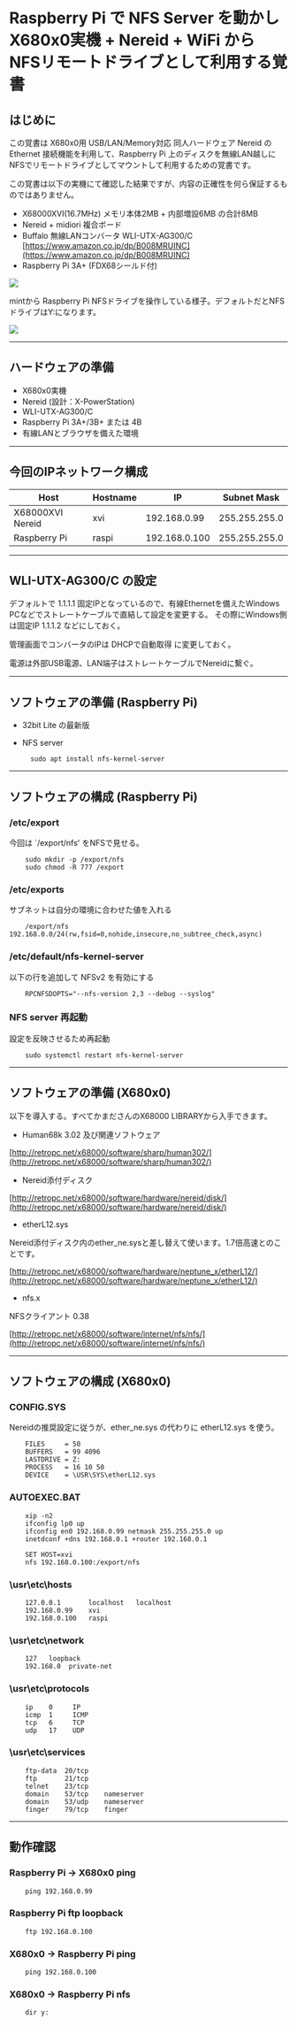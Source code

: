 # Raspberry Pi で NFS Server を動かし X680x0実機 + Nereid + WiFi から NFSリモートドライブとして利用する覚書

## はじめに

この覚書は X680x0用 USB/LAN/Memory対応 同人ハードウェア Nereid の Ethernet 接続機能を利用して、Raspberry Pi 上のディスクを無線LAN越しにNFSでリモートドライブとしてマウントして利用するための覚書です。

この覚書は以下の実機にて確認した結果ですが、内容の正確性を何ら保証するものではありません。

* X68000XVI(16.7MHz) メモリ本体2MB + 内部増設6MB の合計8MB
* Nereid + midiori 複合ボード
* Buffalo 無線LANコンバータ WLI-UTX-AG300/C [https://www.amazon.co.jp/dp/B008MRUINC](https://www.amazon.co.jp/dp/B008MRUINC)
* Raspberry Pi 3A+ (FDX68シールド付)

<img src='images/nfs1.png'/>


mintから Raspberry Pi NFSドライブを操作している様子。デフォルトだとNFSドライブはY:になります。

<img src='images/nfs2.jpeg'/>

---

## ハードウェアの準備

* X680x0実機
* Nereid (設計：X-PowerStation)
* WLI-UTX-AG300/C
* Raspberry Pi 3A+/3B+ または 4B
* 有線LANとブラウザを備えた環境

---

## 今回のIPネットワーク構成

|Host|Hostname|IP|Subnet Mask|
-|-|-|-
|X68000XVI Nereid|xvi|192.168.0.99|255.255.255.0|
|Raspberry Pi|raspi|192.168.0.100|255.255.255.0|

---

## WLI-UTX-AG300/C の設定

デフォルトで 1.1.1.1 固定IPとなっているので、有線Ethernetを備えたWindows PCなどでストレートケーブルで直結して設定を変更する。
その際にWindows側は固定IP 1.1.1.2 などにしておく。

管理画面でコンバータのIPは DHCPで自動取得 に変更しておく。

電源は外部USB電源、LAN端子はストレートケーブルでNereidに繋ぐ。

---

## ソフトウェアの準備 (Raspberry Pi)

* 32bit Lite の最新版

* NFS server

        sudo apt install nfs-kernel-server

---

## ソフトウェアの構成 (Raspberry Pi)

### /etc/export

今回は `/export/nfs' をNFSで見せる。

        sudo mkdir -p /export/nfs
        sudo chmod -R 777 /export
        
### /etc/exports

サブネットは自分の環境に合わせた値を入れる

        /export/nfs    192.168.0.0/24(rw,fsid=0,nohide,insecure,no_subtree_check,async)

### /etc/default/nfs-kernel-server

以下の行を追加して NFSv2 を有効にする

        RPCNFSDOPTS="--nfs-version 2,3 --debug --syslog"

### NFS server 再起動

設定を反映させるため再起動

        sudo systemctl restart nfs-kernel-server

---

## ソフトウェアの準備 (X680x0)

以下を導入する。すべてかまださんのX68000 LIBRARYから入手できます。

* Human68k 3.02 及び関連ソフトウェア

[http://retropc.net/x68000/software/sharp/human302/](http://retropc.net/x68000/software/sharp/human302/)

* Nereid添付ディスク

[http://retropc.net/x68000/software/hardware/nereid/disk/](http://retropc.net/x68000/software/hardware/nereid/disk/)

* etherL12.sys

Nereid添付ディスク内のether_ne.sysと差し替えて使います。1.7倍高速とのことです。

[http://retropc.net/x68000/software/hardware/neptune_x/etherL12/](http://retropc.net/x68000/software/hardware/neptune_x/etherL12/)

* nfs.x 

NFSクライアント 0.38 

[http://retropc.net/x68000/software/internet/nfs/nfs/](http://retropc.net/x68000/software/internet/nfs/nfs/)

---

## ソフトウェアの構成 (X680x0)

### CONFIG.SYS

Nereidの推奨設定に従うが、ether_ne.sys の代わりに etherL12.sys を使う。

        FILES     = 50
        BUFFERS   = 99 4096
        LASTDRIVE = Z:
        PROCESS   = 16 10 50
        DEVICE    = \USR\SYS\etherL12.sys

### AUTOEXEC.BAT
        xip -n2
        ifconfig lp0 up
        ifconfig en0 192.168.0.99 netmask 255.255.255.0 up
        inetdconf +dns 192.168.0.1 +router 192.168.0.1

        SET HOST=xvi
        nfs 192.168.0.100:/export/nfs

### \usr\etc\hosts
        127.0.0.1       localhost   localhost
        192.168.0.99    xvi
        192.168.0.100   raspi

### \usr\etc\network
        127   loopback
        192.168.0  private-net

### \usr\etc\protocols
        ip    0     IP
        icmp  1     ICMP
        tcp   6     TCP
        udp   17    UDP

### \usr\etc\services
        ftp-data  20/tcp
        ftp       21/tcp
        telnet    23/tcp
        domain    53/tcp    nameserver
        domain    53/udp    nameserver
        finger    79/tcp    finger

---

## 動作確認

### Raspberry Pi -> X680x0 ping

        ping 192.168.0.99

### Raspberry Pi ftp loopback

        ftp 192.168.0.100

### X680x0 -> Raspberry Pi ping

        ping 192.168.0.100

### X680x0 -> Raspberry Pi nfs

        dir y:
